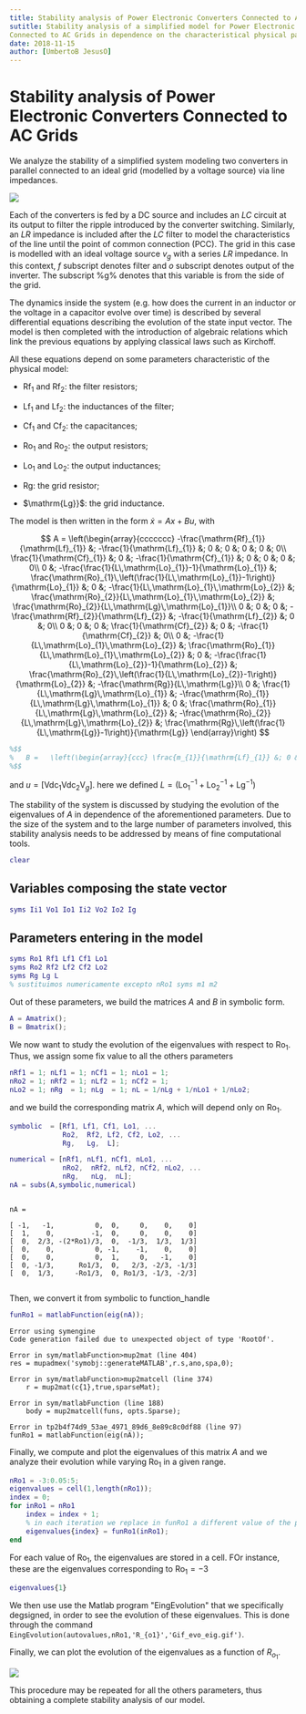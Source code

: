 ```yaml
---
title: Stability analysis of Power Electronic Converters Connected to AC Grids 
sutitle: Stability analysis of a simplified model for Power Electronic Converters
Connected to AC Grids in dependence on the characteristical physical parameters.
date: 2018-11-15
author: [UmbertoB JesusO]
---
```


# Stability analysis of Power Electronic Converters Connected to AC Grids


We analyze the stability of a simplified system modeling two converters in parallel connected to an ideal grid (modelled by a voltage source) via line impedances.


![](../../assets/imgs/TP05/P0001/converters.png)


Each of the converters is fed by a DC source and includes an $LC$ circuit at its output to filter the ripple introduced by the converter switching. Similarly, an $LR$ impedance is included after the $LC$ filter to model the characteristics of the line until the point of common connection (PCC). The grid in this case is modelled with an ideal voltage source $v_g$ with a series $LR$ impedance. In this context, $f$ subscript denotes filter and $o$ subscript denotes output of the inverter. The subscript %g% denotes that this variable is from the side of the grid.


The dynamics inside the system (e.g. how does the current in an inductor or the voltage in a capacitor evolve over time) is described by several differential equations describing the evolution of the state input vector. The model is then completed with the introduction of algebraic relations which link the previous equations by applying classical laws such as Kirchoff.


All these equations depend on some parameters characteristic of the physical model:


- $\mathrm{Rf}_{1}$ and $\mathrm{Rf}_{2}$: the filter resistors;


- $\mathrm{Lf}_{1}$ and $\mathrm{Lf}_{2}$: the inductances of the filter;


- $\mathrm{Cf}_{1}$ and $\mathrm{Cf}_{2}$: the capacitances;


- $\mathrm{Ro}_{1}$ and $\mathrm{Ro}_{2}$: the output resistors;


- $\mathrm{Lo}_{1}$ and $\mathrm{Lo}_{2}$: the output inductances;


- $\mathrm{Rg}$: the grid resistor;


- $\mathrm{Lg}}$: the grid inductance.


The model is then written in the form $\dot{x} = Ax + Bu$, with


$$    A = \left(\begin{array}{ccccccc} -\frac{\mathrm{Rf}_{1}}{\mathrm{Lf}_{1}} &; -\frac{1}{\mathrm{Lf}_{1}} &; 0 &; 0 &; 0 &; 0 &; 0\\ \frac{1}{\mathrm{Cf}_{1}} &; 0 &; -\frac{1}{\mathrm{Cf}_{1}} &; 0 &; 0 &; 0 &; 0\\ 0 &; -\frac{\frac{1}{L\,\mathrm{Lo}_{1}}-1}{\mathrm{Lo}_{1}} &; \frac{\mathrm{Ro}_{1}\,\left(\frac{1}{L\,\mathrm{Lo}_{1}}-1\right)}{\mathrm{Lo}_{1}} &; 0 &; -\frac{1}{L\,\mathrm{Lo}_{1}\,\mathrm{Lo}_{2}} &; \frac{\mathrm{Ro}_{2}}{L\,\mathrm{Lo}_{1}\,\mathrm{Lo}_{2}} &; \frac{\mathrm{Ro}_{2}}{L\,\mathrm{Lg}\,\mathrm{Lo}_{1}}\\ 0 &; 0 &; 0 &; -\frac{\mathrm{Rf}_{2}}{\mathrm{Lf}_{2}} &; -\frac{1}{\mathrm{Lf}_{2}} &; 0 &; 0\\ 0 &; 0 &; 0 &; \frac{1}{\mathrm{Cf}_{2}} &; 0 &; -\frac{1}{\mathrm{Cf}_{2}} &; 0\\ 0 &; -\frac{1}{L\,\mathrm{Lo}_{1}\,\mathrm{Lo}_{2}} &; \frac{\mathrm{Ro}_{1}}{L\,\mathrm{Lo}_{1}\,\mathrm{Lo}_{2}} &; 0 &; -\frac{\frac{1}{L\,\mathrm{Lo}_{2}}-1}{\mathrm{Lo}_{2}} &; \frac{\mathrm{Ro}_{2}\,\left(\frac{1}{L\,\mathrm{Lo}_{2}}-1\right)}{\mathrm{Lo}_{2}} &; -\frac{\mathrm{Rg}}{L\,\mathrm{Lg}}\\ 0 &; \frac{1}{L\,\mathrm{Lg}\,\mathrm{Lo}_{1}} &; -\frac{\mathrm{Ro}_{1}}{L\,\mathrm{Lg}\,\mathrm{Lo}_{1}} &; 0 &; \frac{\mathrm{Ro}_{1}}{L\,\mathrm{Lg}\,\mathrm{Lo}_{2}} &; -\frac{\mathrm{Ro}_{2}}{L\,\mathrm{Lg}\,\mathrm{Lo}_{2}} &; \frac{\mathrm{Rg}\,\left(\frac{1}{L\,\mathrm{Lg}}-1\right)}{\mathrm{Lg}} \end{array}\right) $$



```matlab
%$$
%   B =   \left(\begin{array}{ccc} \frac{m_{1}}{\mathrm{Lf}_{1}} &; 0 &; 0\\ 0 &; 0 &; 0\\ 0 &; 0 &; -\frac{1}{L\,\mathrm{Lg}\,\mathrm{Lo}_{1}}\\ 0 &; \frac{m_{2}}{\mathrm{Lf}_{2}} &; 0\\ 0 &; 0 &; 0\\ 0 &; 0 &; 0\\ 0 &; 0 &; 0 \end{array}\right)
%$$
```


and $u = [\mathrm{Vdc}_{1} \mathrm{Vdc}_{2} \mathrm{V}_{g}]$. here we defined $L=\left(\mathrm{Lo}_{1}^{-1}+\mathrm{Lo}_{2}^{-1}+\mathrm{Lg}^{-1}\right)$


The stability of the system is discussed by studying the evolution of the eigenvalues of $A$ in dependence of the aforementioned parameters. Due to the size of the system and to the large number of parameters involved, this stability analysis needs to be addressed by means of fine computational tools.



```matlab
clear
```



## Variables composing the state vector



```matlab
syms Ii1 Vo1 Io1 Ii2 Vo2 Io2 Ig
```



## Parameters entering in the model



```matlab
syms Ro1 Rf1 Lf1 Cf1 Lo1
syms Ro2 Rf2 Lf2 Cf2 Lo2
syms Rg Lg L
% sustituimos numericamente excepto nRo1 syms m1 m2
```


Out of these parameters, we build the matrices $A$ and $B$ in symbolic form.



```matlab
A = Amatrix();
B = Bmatrix();
```


We now want to study the evolution of the eigenvalues with respect to $\mathrm{Ro}_{1}$. Thus, we assign some fix value to all the others parameters



```matlab
nRf1 = 1; nLf1 = 1; nCf1 = 1; nLo1 = 1;
nRo2 = 1; nRf2 = 1; nLf2 = 1; nCf2 = 1;
nLo2 = 1; nRg  = 1; nLg  = 1; nL = 1/nLg + 1/nLo1 + 1/nLo2;
```


and we build the corresponding matrix $A$, which will depend only on $\mathrm{Ro}_{1}$.



```matlab
symbolic  = [Rf1, Lf1, Cf1, Lo1, ...
             Ro2,  Rf2, Lf2, Cf2, Lo2, ...
             Rg,   Lg,  L];

numerical = [nRf1, nLf1, nCf1, nLo1, ...
             nRo2,  nRf2, nLf2, nCf2, nLo2, ...
             nRg,   nLg,  nL];
nA = subs(A,symbolic,numerical)
```




```
 
nA =
 
[ -1,   -1,          0,  0,     0,    0,    0]
[  1,    0,         -1,  0,     0,    0,    0]
[  0,  2/3, -(2*Ro1)/3,  0,  -1/3,  1/3,  1/3]
[  0,    0,          0, -1,    -1,    0,    0]
[  0,    0,          0,  1,     0,   -1,    0]
[  0, -1/3,      Ro1/3,  0,   2/3, -2/3, -1/3]
[  0,  1/3,     -Ro1/3,  0, Ro1/3, -1/3, -2/3]
 

```


Then, we convert it from symbolic to function_handle



```matlab
funRo1 = matlabFunction(eig(nA));
```




```
Error using symengine
Code generation failed due to unexpected object of type 'RootOf'.

Error in sym/matlabFunction>mup2mat (line 404)
res = mupadmex('symobj::generateMATLAB',r.s,ano,spa,0); 

Error in sym/matlabFunction>mup2matcell (line 374)
    r = mup2mat(c{1},true,sparseMat);

Error in sym/matlabFunction (line 188)
    body = mup2matcell(funs, opts.Sparse);

Error in tp2b4f74d9_53ae_4971_89d6_8e89c8c0df88 (line 97)
funRo1 = matlabFunction(eig(nA));

```


Finally, we compute and plot the eigenvalues of this matrix $A$ and we analyze their evolution while varying $\mathrm{Ro}_{1}$ in a given range.



```matlab
nRo1 = -3:0.05:5;
eigenvalues = cell(1,length(nRo1));
index = 0;
for inRo1 = nRo1
    index = index + 1;
    % in each iteration we replace in funRo1 a different value of the parameter
    eigenvalues{index} = funRo1(inRo1);
end
```


For each value of $\mathrm{Ro}_{1}$, the eigenvalues are stored in a cell. FOr instance, these are the eigenvalues corresponding to $\mathrm{Ro}_{1}=-3$



```matlab
eigenvalues{1}
```


We then use use the Matlab program "EingEvolution" that we specifically degsigned, in order to see the evolution of these eigenvalues. This is done through the command `EingEvolution(autovalues,nRo1,'R_{o1}','Gif_evo_eig.gif')`.


Finally, we can plot the evolution of the eigenvalues as a function of $R_{o_1}$.


![](../../assets/imgs/TP05/P0001/Gif_evo_eig.gif)


This procedure may be repeated for all the others parameters, thus obtaining a complete stability analysis of our model.



